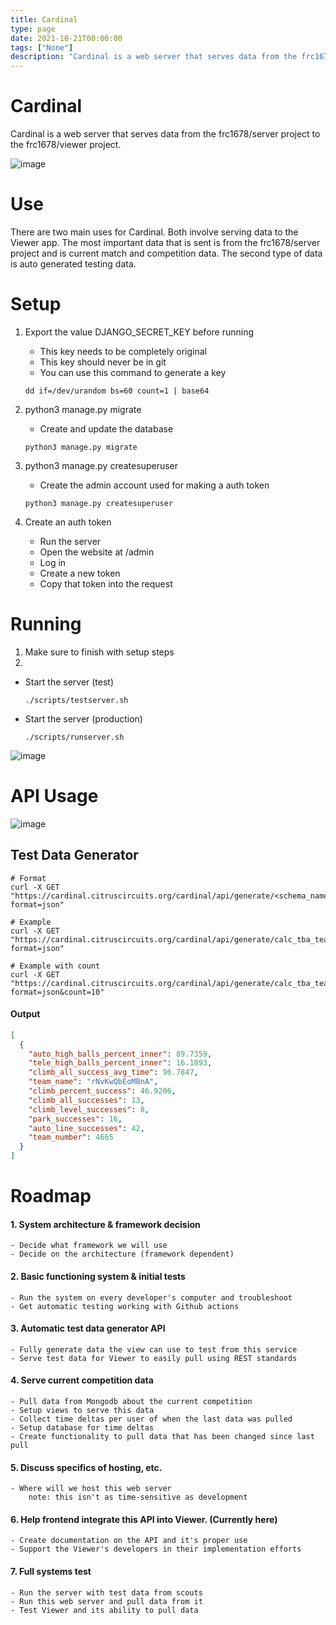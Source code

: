 ```yaml
---
title: Cardinal
type: page
date: 2021-10-21T00:00:00
tags: ["None"]
description: "Cardinal is a web server that serves data from the frc1678/server project to the frc1678/viewer project."
---
```


# Cardinal

Cardinal is a web server that serves data from the frc1678/server project to the frc1678/viewer project.

![image](https://user-images.githubusercontent.com/35516367/134791598-f5f74a83-e551-4986-abc8-a08078a237f6.png)

# Use

There are two main uses for Cardinal. Both involve serving data to the Viewer app. The most important data that is sent is from the frc1678/server project and is current match and competition data. The second type of data is auto generated testing data.

# Setup

1. Export the value DJANGO_SECRET_KEY before running
   - This key needs to be completely original
   - This key should never be in git
   - You can use this command to generate a key

   ```
   dd if=/dev/urandom bs=60 count=1 | base64
   ```

2. python3 manage.py migrate
   - Create and update the database

   ```
   python3 manage.py migrate
   ```

3. python3 manage.py createsuperuser
   - Create the admin account used for making a auth token

   ```
   python3 manage.py createsuperuser
   ```

4. Create an auth token
   - Run the server
   - Open the website at /admin
   - Log in
   - Create a new token
   - Copy that token into the request

# Running

1. Make sure to finish with setup steps
2.

- Start the server (test)
  ```
  ./scripts/testserver.sh
  ```
- Start the server (production)
  ```
  ./scripts/runserver.sh
  ```

![image](https://user-images.githubusercontent.com/35516367/137597536-36202b2d-5e95-4113-88c5-ab4b51135fb7.png)

# API Usage

![image](https://user-images.githubusercontent.com/35516367/137597487-8b4bc918-fc06-423f-987a-86fbe473351c.png)

## Test Data Generator

```
# Format
curl -X GET "https://cardinal.citruscircuits.org/cardinal/api/generate/<schema_name>/?format=json"
```

```
# Example
curl -X GET "https://cardinal.citruscircuits.org/cardinal/api/generate/calc_tba_team_schema/?format=json"
```

```
# Example with count
curl -X GET "https://cardinal.citruscircuits.org/cardinal/api/generate/calc_tba_team_schema/?format=json&count=10"
```

#### Output

```json
[
  {
    "auto_high_balls_percent_inner": 89.7359,
    "tele_high_balls_percent_inner": 16.1893,
    "climb_all_success_avg_time": 96.7847,
    "team_name": "rNvKwQbEoMBnA",
    "climb_percent_success": 46.9206,
    "climb_all_successes": 13,
    "climb_level_successes": 8,
    "park_successes": 16,
    "auto_line_successes": 42,
    "team_number": 4665
  }
]
```

# Roadmap

#### 1. System architecture & framework decision

    - Decide what framework we will use
    - Decide on the architecture (framework dependent)

#### 2. Basic functioning system & initial tests

    - Run the system on every developer's computer and troubleshoot
    - Get automatic testing working with Github actions

#### 3. Automatic test data generator API

    - Fully generate data the view can use to test from this service
    - Serve test data for Viewer to easily pull using REST standards

#### 4. Serve current competition data

    - Pull data from Mongodb about the current competition
    - Setup views to serve this data
    - Collect time deltas per user of when the last data was pulled
    - Setup database for time deltas
    - Create functionality to pull data that has been changed since last pull

#### 5. Discuss specifics of hosting, etc.

    - Where will we host this web server
    	note: this isn't as time-sensitive as development

#### 6. Help frontend integrate this API into Viewer. <b>(Currently here)</b>

    - Create documentation on the API and it's proper use
    - Support the Viewer's developers in their implementation efforts

#### 7. Full systems test

    - Run the server with test data from scouts
    - Run this web server and pull data from it
    - Test Viewer and its ability to pull data
